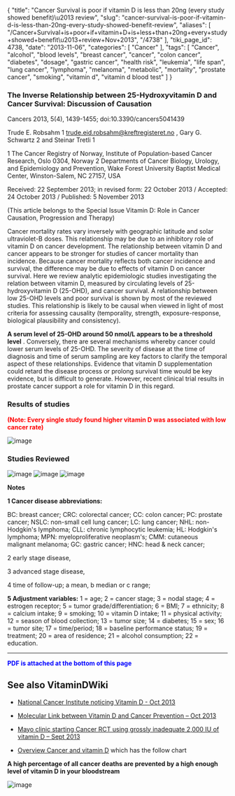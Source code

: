 {
    "title": "Cancer Survival is poor if vitamin D is less than 20ng (every study showed benefit)\u2013 review",
    "slug": "cancer-survival-is-poor-if-vitamin-d-is-less-than-20ng-every-study-showed-benefit-review",
    "aliases": [
        "/Cancer+Survival+is+poor+if+vitamin+D+is+less+than+20ng+every+study+showed+benefit\u2013+review+Nov+2013",
        "/4738"
    ],
    "tiki_page_id": 4738,
    "date": "2013-11-06",
    "categories": [
        "Cancer"
    ],
    "tags": [
        "Cancer",
        "alcohol",
        "blood levels",
        "breast cancer",
        "cancer",
        "colon cancer",
        "diabetes",
        "dosage",
        "gastric cancer",
        "health risk",
        "leukemia",
        "life span",
        "lung cancer",
        "lymphoma",
        "melanoma",
        "metabolic",
        "mortality",
        "prostate cancer",
        "smoking",
        "vitamin d",
        "vitamin d blood test"
    ]
}


### The Inverse Relationship between 25-Hydroxyvitamin D and Cancer Survival: Discussion of Causation

Cancers 2013, 5(4), 1439-1455; doi:10.3390/cancers5041439

Trude E. Robsahm 1 trude.eid.robsahm@kreftregisteret.no ,  Gary G. Schwartz 2 and Steinar Tretli 1

1 The Cancer Registry of Norway, Institute of Population-based Cancer Research, Oslo 0304, Norway 2 Departments of Cancer Biology, Urology, and Epidemiology and Prevention, Wake Forest University Baptist Medical Center, Winston-Salem, NC 27157, USA

Received: 22 September 2013; in revised form: 22 October 2013 / Accepted: 24 October 2013 / Published: 5 November 2013

(This article belongs to the Special Issue Vitamin D: Role in Cancer Causation, Progression and Therapy)

Cancer mortality rates vary inversely with geographic latitude and solar ultraviolet-B doses. This relationship may be due to an inhibitory role of vitamin D on cancer development. The relationship between vitamin D and cancer appears to be stronger for studies of cancer mortality than incidence. Because cancer mortality reflects both cancer incidence and survival, the difference may be due to effects of vitamin D on cancer survival. Here we review analytic epidemiologic studies investigating the relation between vitamin D, measured by circulating levels of 25-hydroxyvitamin D (25-OHD), and cancer survival. A relationship between low 25-OHD levels and poor survival is shown by most of the reviewed studies. This relationship is likely to be causal when viewed in light of most criteria for assessing causality (temporality, strength, exposure-response, biological plausibility and consistency). 

 **A serum level of 25-OHD around 50 nmol/L appears to be a threshold level** . Conversely, there are several mechanisms whereby cancer could lower serum levels of 25-OHD. The severity of disease at the time of diagnosis and time of serum sampling are key factors to clarify the temporal aspect of these relationships. Evidence that vitamin D supplementation could retard the disease process or prolong survival time would be key evidence, but is difficult to generate. However, recent clinical trial results in prostate cancer support a role for vitamin D in this regard.

### Results of studies

 **<span style="color:#F00;">(Note: Every single study found higher vitamin D was associated with low cancer rate)</span>** 

<img src="https://d1bk1kqxc0sym.cloudfront.net/attachments/jpeg/cancer-hr.jpg" alt="image">  

### Studies Reviewed

<img src="https://d1bk1kqxc0sym.cloudfront.net/attachments/jpeg/cancer-t1.jpg" alt="image">
<img src="https://d1bk1kqxc0sym.cloudfront.net/attachments/jpeg/cancer-t1b.jpg" alt="image">
<img src="https://d1bk1kqxc0sym.cloudfront.net/attachments/jpeg/cancer-t1c.jpg" alt="image">

 **Notes** 

 **1 Cancer disease abbreviations:** 

BC: breast cancer; CRC: colorectal cancer; CC: colon cancer; PC: prostate cancer; NSLC: non-small cell lung cancer; LC: lung cancer; NHL: non-Hodgkin's lymphoma; CLL: chronic lymphocytic leukemia; HL: Hodgkin's lymphoma; MPN: myeloproliferative neoplasm's; CMM: cutaneous malignant melanoma; GC: gastric cancer; HNC: head & neck cancer; 

2 early stage disease, 

3 advanced stage disease, 

4 time of follow-up; a mean, b median or c range; 

 **5 Adjustment variables:**  1 = age; 2 = cancer stage; 3 = nodal stage; 4 = estrogen receptor; 5 = tumor grade/differentiation; 6 = BMI; 7 = ethnicity; 8 = calcium intake; 9 = smoking; 10 = vitamin D intake; 11 = physical activity; 12 = season of blood collection; 13 = tumor size; 14 = diabetes; 15 = sex; 16 = tumor site; 17 = time/period; 18 = baseline performance status; 19 = treatment; 20 = area of residence; 21 = alcohol consumption; 22 = education.

---

 **<span style="color:#00F;">PDF is attached at the bottom of this page</span>** 

## See also VitaminDWiki

* [National Cancer Institute noticing Vitamin D - Oct 2013](/posts/national-cancer-institute-noticing-vitamin-d)

* [Molecular Link between Vitamin D and Cancer Prevention – Oct 2013](/posts/molecular-link-between-vitamin-d-and-cancer-prevention)

* [Mayo clinic starting Cancer RCT using grossly inadequate 2,000 IU of vitamin D – Sept 2013](/posts/mayo-clinic-starting-cancer-rct-using-grossly-inadequate-2000-iu-of-vitamin-d)

* [Overview Cancer and vitamin D](/posts/overview-cancer-and-vitamin-d) which has the follow chart

 **A high percentage of all cancer deaths are prevented by a high enough level of vitamin D in your bloodstream** 

<img src="/attachments/d3.mock.jpg" alt="image">